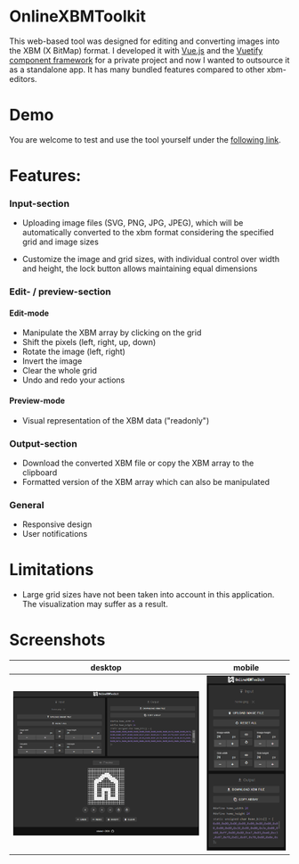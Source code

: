 # OnlineXBMToolkit
This web-based tool was designed for editing and converting images into the XBM (X BitMap) format. I developed it with [Vue.js](https://vuejs.org/) and the [Vuetify component framework](https://vuetifyjs.com/) for a private project and now I wanted to outsource it as a standalone app. It has many bundled features compared to other xbm-editors.

# Demo
You are welcome to test and use the tool yourself under the [following link]().

# Features:

### Input-section
- Uploading image files (SVG, PNG, JPG, JPEG), which will be automatically converted to the xbm format considering the specified grid and image sizes

- Customize the image and grid sizes, with individual control over width and height, the lock button allows maintaining equal dimensions

### Edit- / preview-section
#### Edit-mode
- Manipulate the XBM array by clicking on the grid
- Shift the pixels (left, right, up, down)
- Rotate the image (left, right)
- Invert the image
- Clear the whole grid
- Undo and redo your actions
#### Preview-mode
- Visual representation of the XBM data ("readonly")

### Output-section
- Download the converted XBM file or copy the XBM array to the clipboard
- Formatted version of the XBM array which can also be manipulated

### General
- Responsive design
- User notifications

# Limitations
- Large grid sizes have not been taken into account in this application. The visualization may suffer as a result.

# Screenshots
| desktop | mobile|
|--|--|
| ![desktop](doc/application-screenshots/screenshot-pc-view.png) | ![mobile](doc/application-screenshots//screenshot-mobile-view.png) |